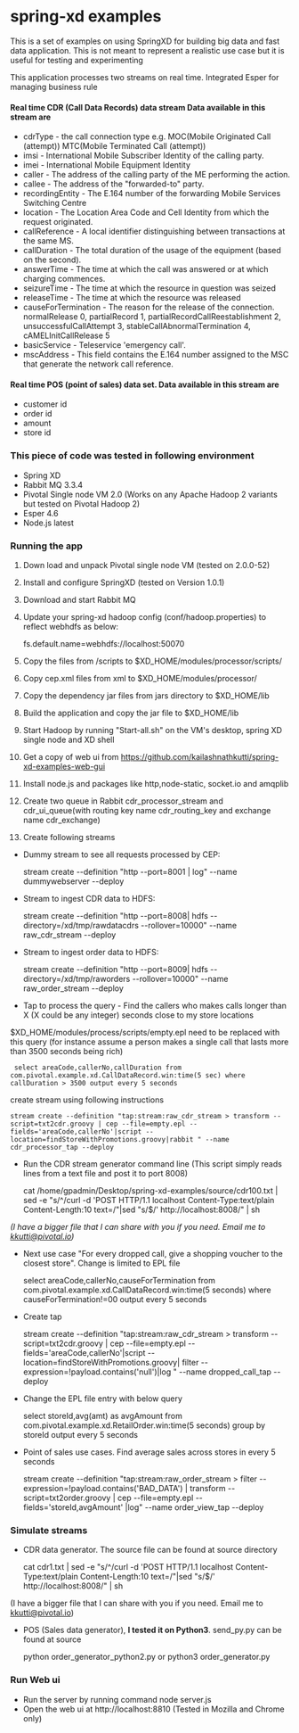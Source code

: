 spring-xd examples 
============

This is a set of examples on using SpringXD for building big data and fast data application. This is not meant to represent a realistic use case but it is useful for testing and experimenting

This application processes two streams on real time. Integrated Esper for managing business rule

#### Real time CDR (Call Data Records) data stream Data available in this stream are 

  * cdrType - the call connection type e.g. MOC(Mobile Originated Call (attempt)) MTC(Mobile Terminated Call (attempt))
  * imsi - International Mobile Subscriber Identity of the calling party. 
  * imei - International Mobile Equipment Identity
  * caller - The address of the calling party of the ME performing the action. 
  * callee - The address of the "forwarded-to" party.
  * recordingEntity - The E.164 number of the forwarding Mobile Services Switching Centre
  * location - The Location Area Code and Cell Identity from which the request originated.
  * callReference - A local identifier distinguishing between transactions at the same MS.
  * callDuration - The total duration of the usage of the equipment (based on the second).
  * answerTime - The time at which the call was answered or at which charging commences.
  * seizureTime - The time at which the resource in question was seized
  * releaseTime - The time at which the resource was released     
  * causeForTermination - The reason for the release of the connection. normalRelease 0, partialRecord 1, partialRecordCallReestablishment 2, unsuccessfulCallAttempt 3, stableCallAbnormalTermination 4, cAMELInitCallRelease 5
  * basicService - Teleservice 'emergency call'. 
  * mscAddress - This field contains the E.164 number assigned to the MSC that generate the network call reference.
  
####  Real time POS (point of sales) data set. Data available in this stream are 
  * customer id
  * order id
  * amount
  * store id

### This piece of code was tested in following environment 
  - Spring XD 
  - Rabbit MQ 3.3.4
  - Pivotal Single node VM 2.0 (Works on any Apache Hadoop 2 variants but tested on Pivotal Hadoop 2) 
  - Esper 4.6
  - Node.js latest


### Running the app 
1) Down load and unpack Pivotal single node VM (tested on 2.0.0-52)

2) Install and configure SpringXD (tested on Version 1.0.1)

3) Download and start Rabbit MQ 

4) Update your spring-xd hadoop config (conf/hadoop.properties) to reflect webhdfs as below:

	fs.default.name=webhdfs://localhost:50070
5) Copy the files from /scripts to $XD_HOME/modules/processor/scripts/

6) Copy cep.xml files from xml to $XD_HOME/modules/processor/

7) Copy the dependency jar files from jars directory to $XD_HOME/lib 

8) Build the application and copy the jar file to $XD_HOME/lib 

9) Start Hadoop by running "Start-all.sh" on the VM's desktop, spring XD single node and XD shell

10) Get a copy of web ui from https://github.com/kailashnathkutti/spring-xd-examples-web-gui

11) Install node.js and packages like http,node-static, socket.io and amqplib

12) Create two queue in Rabbit cdr_processor_stream and cdr_ui_queue(with routing key name cdr_routing_key and exchange name cdr_exchange)

13) Create following streams
 * Dummy stream to see all requests processed by CEP:
 
	 stream create --definition "http --port=8001 | log" --name dummywebserver --deploy

 * Stream to ingest CDR data to HDFS:
 
	 stream create --definition "http --port=8008| hdfs --directory=/xd/tmp/rawdatacdrs --rollover=10000" --name raw_cdr_stream --deploy
 	
 * Stream to ingest order data to HDFS:
 
	 stream create --definition "http --port=8009| hdfs --directory=/xd/tmp/raworders --rollover=10000" --name raw_order_stream --deploy
 * Tap to process the query - Find the callers who makes calls longer than X (X could be any integer) seconds close to my store locations
 	
  $XD_HOME/modules/process/scripts/empty.epl need to be replaced with this query  (for instance assume a person makes a single call that lasts more than 3500 seconds being rich)
      
     select areaCode,callerNo,callDuration from com.pivotal.example.xd.CallDataRecord.win:time(5 sec) where callDuration > 3500 output every 5 seconds
		
create stream using following instructions
	
	stream create --definition "tap:stream:raw_cdr_stream > transform --script=txt2cdr.groovy | cep --file=empty.epl --fields='areaCode,callerNo'|script --location=findStoreWithPromotions.groovy|rabbit " --name cdr_processor_tap --deploy
 * Run the CDR stream generator command line (This script simply reads lines from a text file and post it to port 8008)
	
	cat /home/gpadmin/Desktop/spring-xd-examples/source/cdr100.txt | sed -e "s/^/curl -d \'POST HTTP\/1.1 localhost Content-Type\:text\/plain Content-Length\:10 text=/"|sed "s/$/\' http\:\/\/localhost\:8008/" | sh
	

  *(I have a bigger file that I can share with you if you need. Email me to kkutti@pivotal.io)*
  
 * Next use case "For every dropped call, give a shopping voucher to the closest store". Change is limited to EPL file 
 
    select areaCode,callerNo,causeForTermination from com.pivotal.example.xd.CallDataRecord.win:time(5 seconds) where causeForTermination!=00 output every 5 seconds
   
 * Create tap  		
 
    stream create --definition "tap:stream:raw_cdr_stream > transform --script=txt2cdr.groovy | cep --file=empty.epl --fields='areaCode,callerNo'|script --location=findStoreWithPromotions.groovy| filter --expression=!payload.contains('null')|log " --name dropped_call_tap --deploy
 
 * Change the EPL file entry with below query
 
    select storeId,avg(amt) as avgAmount from com.pivotal.example.xd.RetailOrder.win:time(5 seconds) group by storeId output every 5 seconds  
 
 * Point of sales use cases. Find average sales across stores in every 5 seconds

	stream create --definition "tap:stream:raw_order_stream > filter --expression=!payload.contains('BAD_DATA') | transform --script=txt2order.groovy  | cep --file=empty.epl --fields='storeId,avgAmount' |log" --name order_view_tap --deploy

### Simulate streams

 *  CDR data generator. The source file can be found at source directory
 
	cat cdr1.txt | sed -e "s/^/curl -d \'POST HTTP\/1.1 localhost Content-Type\:text\/plain Content-Length\:10 text=/"|sed "s/$/\' http\:\/\/localhost\:8008/" | sh
 
 (I have a bigger file that I can share with you if you need. Email me to kkutti@pivotal.io)
 
 * POS (Sales data generator), **I tested it on Python3**. send_py.py can be found at source
 
    python order_generator_python2.py or python3 order_generator.py
   
### Run Web ui
 
  * Run the server by running command node server.js
  * Open the web ui at http://localhost:8810 (Tested in Mozilla and Chrome only)
 
